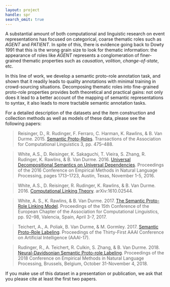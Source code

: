```yaml
---
layout: project
handle: spr
search_omit: true
---
```


A substantial amount of both computational and linguistic research on event representations has focused on categorical, coarse thematic roles such as *AGENT* and *PATIENT*.  In spite of this, there is evidence going back to Dowty 1991 that this is the wrong grain size to look for thematic information: the appearance of roles like *AGENT* represents a conglomeration of finer-grained thematic properties such as *causation*, *volition*, *change-of-state*, etc.  

In this line of work, we develop a semantic proto-role annotation task, and shown that it readily leads to quality annotations with minimal training in crowd-sourcing situations. Decomposing thematic roles into fine-grained proto-role properties provides both theoretical and practical gains: not only does it lead to a better account of the mapping of semantic representations to syntax, it also leads to more tractable semantic annotation tasks.

For a detailed description of the datasets and the item construction and collection methods as well as models of these data, please see the following papers:

> Reisinger, D., R. Rudinger, F. Ferraro, C. Harman, K. Rawlins, & B. Van Durme. 2015. [Semantic Proto-Roles](https://tacl2013.cs.columbia.edu/ojs/index.php/tacl/article/view/674/149).  Transactions of the Association for Computational Linguistics 3, pp. 475–488.

> White, A.S., D. Reisinger, K. Sakaguchi, T. Vieira, S. Zhang, R. Rudinger, K. Rawlins, & B. Van Durme. 2016. [Universal Decompositional Semantics on Universal Dependencies](https://aclweb.org/anthology/D16-1177). Proceedings of the 2016 Conference on Empirical Methods in Natural Language Processing, pages 1713–1723, Austin, Texas, November 1-5, 2016.

> White, A.S., D. Reisinger, R. Rudinger, K. Rawlins, & B. Van Durme. 2016. [Computational Linking Theory](https://arxiv.org/abs/1610.02544). arXiv:1610.02544.

> White, A. S., K. Rawlins, & B. Van Durme. 2017. [The Semantic Proto-Role Linking Model](http://www.aclweb.org/anthology/E17-2015). Proceedings of the 15th Conference of the European Chapter of the Association for Computational Linguistics, pp. 92–98, Valencia, Spain, April 3-7, 2017.

> Teichert, A., A. Poliak, B. Van Durme, & M. Gormley. 2017. [Semantic Proto-Role Labeling](https://aaai.org/ocs/index.php/AAAI/AAAI17/paper/view/14997/14053). Proceedings of the Thirty-First AAAI Conference on Artificial Intelligence (AAAI-17).

> Rudinger, R., A. Teichert, R. Culkin, S. Zhang, & B. Van Durme. 2018. [Neural-Davidsonian Semantic Proto-role Labeling](https://www.aclweb.org/anthology/D18-1114). Proceedings of the 2018 Conference on Empirical Methods in Natural Language Processing, Brussels, Belgium, October 31-November 4, 2018.

If you make use of this dataset in a presentation or publication, we ask that you please cite at least the first two papers.
